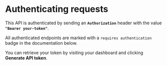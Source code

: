 # Authenticating requests

This API is authenticated by sending an **`Authorization`** header with the value **`"Bearer your-token"`**.

All authenticated endpoints are marked with a `requires authentication` badge in the documentation below.

You can retrieve your token by visiting your dashboard and clicking <b>Generate API token</b>.
